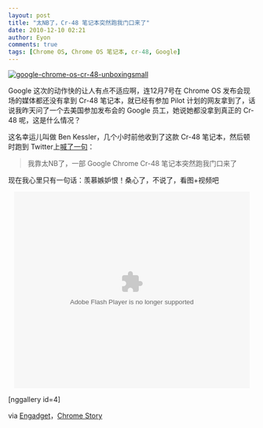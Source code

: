 ```yaml
---
layout: post
title: "太NB了，Cr-48 笔记本突然跑我门口来了"
date: 2010-12-10 02:21
author: Eyon
comments: true
tags: [Chrome OS, Chrome OS 笔记本, cr-48, Google]
---
```

<a href="http://img.chromi.org/2010/12/google-chrome-os-cr-48-unboxingsmall.jpg">![](http://img.chromi.org/2010/12/google-chrome-os-cr-48-unboxingsmall.jpg "google-chrome-os-cr-48-unboxingsmall")</a>

Google 这次的动作快的让人有点不适应啊，连12月7号在 Chrome OS 发布会现场的媒体都还没有拿到 Cr-48 笔记本，就已经有参加 Pilot 计划的网友拿到了，话说我昨天问了一个去美国参加发布会的 Google 员工，她说她都没拿到真正的 Cr-48 呢，这是什么情况？

这名幸运儿叫做 Ben Kessler，几个小时前他收到了这款 Cr-48 笔记本，然后顿时跑到 Twitter上[喊了一句](http://twitter.com/#!/kessler/status/12883127110209536)：



>我靠太NB了，一部 Google Chrome Cr-48 笔记本突然跑我门口来了



现在我心里只有一句话：羡慕嫉妒恨！桑心了，不说了，看图+视频吧<!--more-->

<p style="text-align: center;"><object classid="clsid:d27cdb6e-ae6d-11cf-96b8-444553540000" width="480" height="400" codebase="http://download.macromedia.com/pub/shockwave/cabs/flash/swflash.cab#version=6,0,40,0"><param name="align" value="middle" /><param name="src" value="http://player.youku.com/player.php/sid/XMjI4NjMyMzUy/v.swf" /><param name="quality" value="high" /><embed type="application/x-shockwave-flash" width="480" height="400" src="http://player.youku.com/player.php/sid/XMjI4NjMyMzUy/v.swf" quality="high" align="middle"></embed></object>

[nggallery id=4]

via [Engadget](http://www.engadget.com/2010/12/09/google-cr-48-chrome-os-laptop-now-shipping-to-the-lucky-few/)，[Chrome Story](http://chromestory.com/2010/12/cr48-chrome-notebook-starts-shipping-here-is-an-unboxing-video/)
